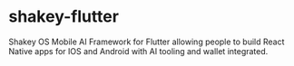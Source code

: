 # shakey-flutter
Shakey OS Mobile AI Framework for Flutter allowing people to build React Native apps for IOS and Android with AI tooling and wallet integrated.
